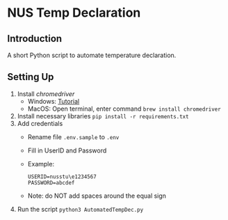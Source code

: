 # NUS Temp Declaration

## Introduction

A short Python script to automate temperature declaration.

## Setting Up

1. Install _chromedriver_
   - Windows: [Tutorial](https://youtu.be/dz59GsdvUF8)
   - MacOS: Open terminal, enter command `brew install chromedriver`
2. Install necessary libraries `pip install -r requirements.txt`
3. Add credentials
   - Rename file `.env.sample` to `.env`
   - Fill in UserID and Password
   - Example:

        ```env
        USERID=nusstu\e1234567
        PASSWORD=abcdef
        ```

   - Note: do NOT add spaces around the equal sign
4. Run the script `python3 AutomatedTempDec.py`
